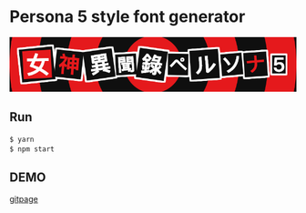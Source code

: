 # Persona 5 style font generator

![demo](./demo.png)

## Run

```bash
$ yarn
$ npm start
```

## DEMO

[gitpage](https://lzxhahaha.github.io/persona5/)
